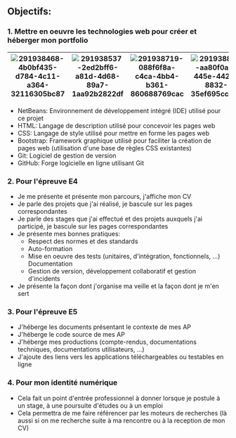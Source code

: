## Objectifs:
### 1. Mettre en oeuvre les technologies web pour créer et héberger mon portfolio
|![291938468-4b0bf435-d784-4c11-a364-32116305bc87](https://github.com/LilyLaMerveilleuse/Lily.github.io/assets/154447041/a7c3279f-083e-4f6b-9299-6915bb0f0d10)|![291938537-2ed2bff6-a81d-4d68-89a7-1aa92b2822df](https://github.com/LilyLaMerveilleuse/Lily.github.io/assets/154447041/f67c677a-33a5-41e5-a32f-303e4dcea450)|![291938719-088f6f8a-c4ca-4bb4-b361-860688769cac](https://github.com/LilyLaMerveilleuse/Lily.github.io/assets/154447041/699097b6-af6f-46ec-b0d5-1b75de5d3813)|![291938839-aa80f0a8-445e-4426-8832-35ef695ccc62](https://github.com/LilyLaMerveilleuse/Lily.github.io/assets/154447041/08f96b2b-b67b-4a83-827e-c5de66b043be)|![291938944-d33b210a-9361-4885-ab3e-1d180a67767a](https://github.com/LilyLaMerveilleuse/Lily.github.io/assets/154447041/5a70c95e-9676-4d4e-95c7-2414453939e0)|![291939017-717c7346-37fc-4f41-85d6-fa0d72ae107f](https://github.com/LilyLaMerveilleuse/Lily.github.io/assets/154447041/fd0d51e9-aa88-4df9-b8dd-54ec9dfe888a)|
| ------ | ------ | ------ | ------ | ------ | ------ |

- NetBeans: Environnement de développement intégré (IDE) utilisé pour ce projet
- HTML: Langage de description utilisé pour concevoir les pages web
- CSS: Langage de style utilisé pour mettre en forme les pages web
- Bootstrap: Framework graphique utilisé pour faciliter la création de pages web (utilisation d'une base de règles CSS existantes)
- Git: Logiciel de gestion de version
- GitHub: Forge logicielle en ligne utilisant Git
### 2. Pour l'épreuve E4
- Je me présente et présente mon parcours, j'affiche mon CV
- Je parle des projets que j'ai réalisé, je bascule sur les pages correspondantes
- Je parle des stages que j'ai effectué et des projets auxquels j'ai participé, je bascule sur les pages correspondantes
- Je présente mes bonnes pratiques:
  - Respect des normes et des standards
  - Auto-formation
  - Mise en oeuvre des tests (unitaires, d'intégration, fonctionnels, ...) Documentation
  - Gestion de version, développement collaboratif et gestion d'incidents
- Je présente la façon dont j'organise ma veille et la façon dont je m'en sert
### 3. Pour l'épreuve E5
- J'héberge les documents présentant le contexte de mes AP
- J'héberge le code source de mes AP
- J'héberge mes productions (compte-rendus, documentations techniques, documentations utilisateurs, ...)
- J'ajoute des liens vers les applications téléchargeables ou testables en ligne
### 4. Pour mon identité numérique
- Cela fait un point d'entrée professionnel à donner lorsque je postule à un stage, à une poursuite d'études ou à un emploi
- Cela permettra de me faire référencer par les moteurs de recherches (là aussi si on me recherche suite à ma rencontre ou à la reception de mon CV)
